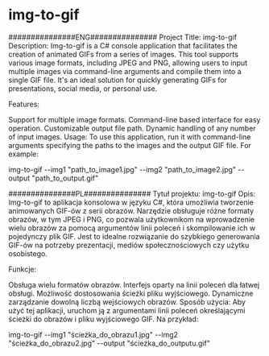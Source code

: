 # img-to-gif

###############ENG###############
Project Title: img-to-gif
Description:
Img-to-gif is a C# console application that facilitates the creation of animated GIFs from a series of images. This tool supports various image formats, including JPEG and PNG, allowing users to input multiple images via command-line arguments and compile them into a single GIF file. It's an ideal solution for quickly generating GIFs for presentations, social media, or personal use.

Features:

Support for multiple image formats.
Command-line based interface for easy operation.
Customizable output file path.
Dynamic handling of any number of input images.
Usage:
To use this application, run it with command-line arguments specifying the paths to the images and the output GIF file. For example:

img-to-gif --img1 "path_to_image1.jpg" --img2 "path_to_image2.jpg" --output "path_to_output.gif"


###############PL###############
Tytuł projektu: img-to-gif
Opis:
Img-to-gif to aplikacja konsolowa w języku C#, która umożliwia tworzenie animowanych GIF-ów z serii obrazów. Narzędzie obsługuje różne formaty obrazów, w tym JPEG i PNG, co pozwala użytkownikom na wprowadzenie wielu obrazów za pomocą argumentów linii poleceń i skompilowanie ich w pojedynczy plik GIF. Jest to idealne rozwiązanie do szybkiego generowania GIF-ów na potrzeby prezentacji, mediów społecznościowych czy użytku osobistego.

Funkcje:

Obsługa wielu formatów obrazów.
Interfejs oparty na linii poleceń dla łatwej obsługi.
Możliwość dostosowania ścieżki pliku wyjściowego.
Dynamiczne zarządzanie dowolną liczbą wejściowych obrazów.
Sposób użycia:
Aby użyć tej aplikacji, uruchom ją z argumentami linii poleceń określającymi ścieżki do obrazów i pliku wyjściowego GIF. Na przykład:

img-to-gif --img1 "ścieżka_do_obrazu1.jpg" --img2 "ścieżka_do_obrazu2.jpg" --output "ścieżka_do_outputu.gif"
